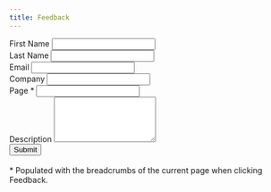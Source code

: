 ```yaml
---
title: Feedback
---
```


<form action="./thank-you/" method="post">
  <div class="form-row">
    <div class="form-group col-md-6">
      <label for="first-name">First Name</label>
      <input type="text" class="form-control" id="first-name" placeholder="" required>
    </div>
    <div class="form-group col-md-6">
      <label for="last-name">Last Name</label>
      <input type="text" class="form-control" id="last-name" placeholder="" required>
    </div>
  </div>
  <div class="form-row">
    <div class="form-group col-md-6">
      <label for="email">Email</label>
      <input type="text" class="form-control" id="email" placeholder="" required>
    </div>
    <div class="form-group col-md-6">
      <label for="company">Company</label>
      <input type="text" class="form-control" id="company" placeholder="" required>
    </div>
  </div>
  <div class="form-row">
    <div class="form-group col-md-12">
      <label for="text">Page *</label>
      <input type="text" class="form-control" id="page" placeholder="">
    </div>
  </div>

<!--
  <div class="form-row">
    <div class="form-group col-md-4">
      <label for="category">Category</label>
      <select id="category" class="form-control" required>
        <option value="">Choose</option> 
        <option value="apps">Apps</option> 
        <option value="certification">Certification</option>
        <option value="cloud">Cloud</option>
        <option value="devices">Devices</option>
        <option value="feedback">Feedback</option>
        <option value="general">General</option>
        <option value="glossary">Glossary</option>
        <option value="overview">Overview</option>
        <option value="training">Training</option>
      </select>
    </div>
    <div class="form-group col-md-8">
      <label for="text">Item</label>
      <input type="text" class="form-control" id="item" placeholder="">
    </div>
  </div>
-->

  <div class="form-group">
    <label for="description">Description</label>
    <textarea class="form-control" id="description" rows="5" required></textarea>
  </div>
  <button type="submit" class="btn btn-success">Submit</button>
</form>

<p style="margin-top: 18px;">* Populated with the breadcrumbs of the current page when clicking Feedback.</p>
